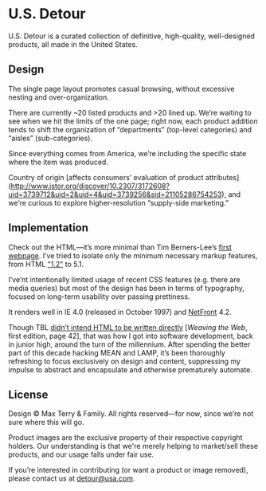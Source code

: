 # U.S. Detour

U.S. Detour is a curated collection of
definitive, high-quality, well-designed products,
all made in the United States.

## Design

The single page layout promotes casual browsing,
without excessive nesting and over-organization.

There are currently ~20 listed products and >20 lined up.
We&rsquo;re waiting to see when we hit the limits of the one page;
right now, each product addition tends to shift the organization of
&ldquo;departments&rdquo; (top-level categories) and
&ldquo;aisles&rdquo; (sub-categories).

Since everything comes from America,
we&rsquo;re including the specific state where the item was produced.

Country of origin [affects consumers&rsquo; evaluation of product attributes]
(http://www.jstor.org/discover/10.2307/3172608?uid=3739712&uid=2&uid=4&uid=3739256&sid=21105286754253),
and we&rsquo;re curious to explore higher-resolution
&ldquo;supply-side marketing.&rdquo;

## Implementation

Check out the HTML&mdash;it&rsquo;s more minimal than Tim Berners-Lee&rsquo;s
[first webpage](http://info.cern.ch/hypertext/WWW/TheProject.html).
I&rsquo;ve tried to isolate only the minimum necessary markup features,
from HTML ["1.2"](http://www.w3.org/MarkUp/draft-ietf-iiir-html-01.txt) to 5.1.

I&rsquo;ve&rsquo;nt intentionally limited usage of recent CSS features
(e.g. there are media queries)
but most of the design has been in terms of typography,
focused on long-term usability over passing prettiness.

It renders well in IE 4.0 (released in October 1997) and
[NetFront](http://gl.access-company.com/products/browser/browser/) 4.2.

Though TBL [didn&rsquo;t intend HTML to be written directly](http://www.w3.org/People/Berners-Lee/Weaving/Overview.html)
[*Weaving the Web*, first edition, page 42],
that was how I got into software development,
back in junior high, around the turn of the millennium.
After spending the better part of this decade hacking MEAN and LAMP,
it&rsquo;s been thoroughly refreshing to focus exclusively on design and content,
suppressing my impulse to abstract and encapsulate and otherwise prematurely automate.

## License

Design &copy; Max Terry & Family.
All rights reserved&mdash;for now, since we&rsquo;re not sure where this will go.

Product images are the exclusive property of their respective copyright holders.
Our understanding is that we're merely helping to market/sell these products,
and our usage falls under fair use.

If you&rsquo;re interested in contributing (or want a product or image removed),
please contact us at <a href="mailto:detour@usa.com">detour@usa.com</a>.
